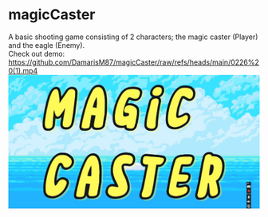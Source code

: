 # magicCaster
A basic shooting game consisting of 2 characters; the magic caster (Player) and the eagle (Enemy).  
Check out demo: https://github.com/DamarisM87/magicCaster/raw/refs/heads/main/0226%20(1).mp4
![Alt Text](https://github.com/DamarisM87/magicCaster/blob/main/0226%20(1)-Cover.jpg?raw=true)

